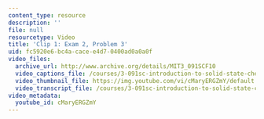 ```yaml
---
content_type: resource
description: ''
file: null
resourcetype: Video
title: 'Clip 1: Exam 2, Problem 3'
uid: fc5920e6-bc4a-cace-e4d7-0400ad0a0a0f
video_files:
  archive_url: http://www.archive.org/details/MIT3_091SCF10
  video_captions_file: /courses/3-091sc-introduction-to-solid-state-chemistry-fall-2010/d2a3dd7cce2653fab011f2d01bfe78b7_cMaryERGZmY.vtt
  video_thumbnail_file: https://img.youtube.com/vi/cMaryERGZmY/default.jpg
  video_transcript_file: /courses/3-091sc-introduction-to-solid-state-chemistry-fall-2010/a17d806b663c0583557440af9613e99b_cMaryERGZmY.pdf
video_metadata:
  youtube_id: cMaryERGZmY
---
```

